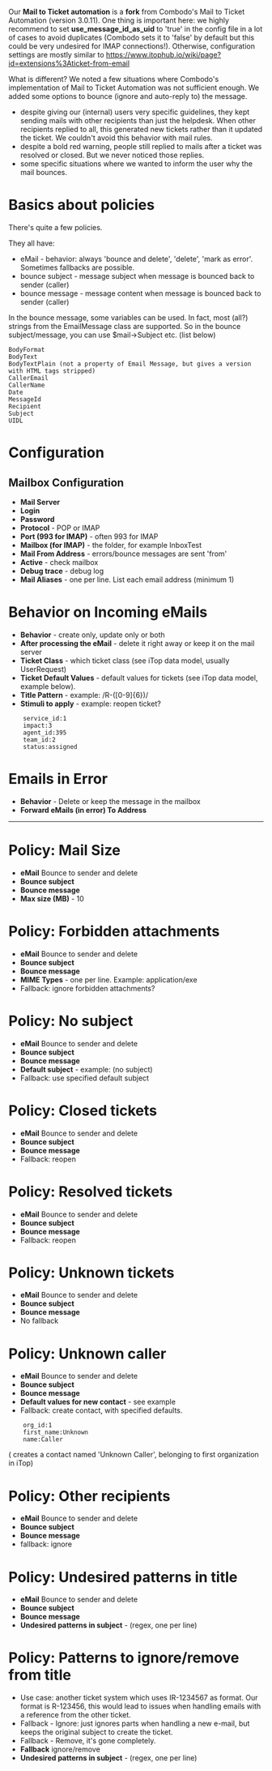 Our **Mail to Ticket automation** is a **fork** from Combodo's Mail to Ticket Automation (version 3.0.11). 
One thing is important here: we highly recommend to set **use_message_id_as_uid** to 'true' in the config file in a lot of cases to avoid duplicates (Combodo sets it to 'false' by default but this could be very undesired for IMAP connections!). Otherwise, configuration settings are mostly similar to https://www.itophub.io/wiki/page?id=extensions%3Aticket-from-email

What is different? We noted a few situations where Combodo's implementation of Mail to Ticket Automation was not sufficient enough. 
We added some options to bounce (ignore and auto-reply to) the message.
* despite giving our (internal) users very specific guidelines, they kept sending mails with other recipients than just the helpdesk. When other recipients replied to all, this generated new tickets rather than it updated the ticket. We couldn't avoid this behavior with mail rules.
* despite a bold red warning, people still replied to mails after a ticket was resolved or closed. But we never noticed those replies.
* some specific situations where we wanted to inform the user why the mail bounces.


# Basics about policies
There's quite a few policies. 

They all have:
* eMail - behavior: always 'bounce and delete', 'delete', 'mark as error'. Sometimes fallbacks are possible.
* bounce subject - message subject when message is bounced back to sender (caller)
* bounce message - message content when message is bounced back to sender (caller)

In the bounce message, some variables can be used. In fact, most (all?) strings from the EmailMessage class are supported. So in the bounce subject/message, you can use $mail->Subject etc. (list below)

```	
BodyFormat
BodyText
BodyTextPlain (not a property of Email Message, but gives a version with HTML tags stripped)
CallerEmail
CallerName
Date
MessageId 
Recipient
Subject
UIDL
```	

# Configuration
## Mailbox Configuration
* **Mail Server** 	 
* **Login**
* **Password**
* **Protocol** - POP or IMAP
* **Port (993 for IMAP)** - often 993 for IMAP
* **Mailbox (for IMAP)** - the folder, for example InboxTest 	 	 
* **Mail From Address** - errors/bounce messages are sent 'from'
* **Active** - check mailbox 	 	 
* **Debug trace** - debug log 
* **Mail Aliases** - one per line. List each email address (minimum 1)
	 	 
# Behavior on Incoming eMails
* **Behavior** - create only, update only or both 	 
* **After processing the eMail** - delete it right away or keep it on the mail server 	 	 
* **Ticket Class** - which ticket class (see iTop data model, usually UserRequest) 	 
* **Ticket Default Values** - default values for tickets (see iTop data model, example below).
* **Title Pattern** - example: /R-([0-9]{6})/ 	 	 
* **Stimuli to apply** - example: reopen ticket?

```
    service_id:1
    impact:3
    agent_id:395
    team_id:2
    status:assigned
```	 	 

	 	 
# Emails in Error
* **Behavior** - Delete or keep the message in the mailbox 	 	 
* **Forward eMails (in error) To Address**


***

# Policy: Mail Size
* **eMail** Bounce to sender and delete 	 	 
* **Bounce subject**	 	 
* **Bounce message**
* **Max size (MB)** - 10 	
 	 
# Policy: Forbidden attachments
* **eMail** Bounce to sender and delete 	 	 
* **Bounce subject**	 	 
* **Bounce message**
* **MIME Types** - one per line. Example: application/exe
* Fallback: ignore forbidden attachments?
	 	 
# Policy: No subject
* **eMail** Bounce to sender and delete 	 	 
* **Bounce subject**	 	 
* **Bounce message**
* **Default subject** - example: (no subject)
* Fallback: use specified default subject	 	 
 	 
# Policy: Closed tickets
* **eMail** Bounce to sender and delete 	 	 
* **Bounce subject**	 	 
* **Bounce message**
* Fallback: reopen
 
# Policy: Resolved tickets
* **eMail** Bounce to sender and delete 	 	 
* **Bounce subject**	 	 
* **Bounce message**
* Fallback: reopen
	 	 
# Policy: Unknown tickets
* **eMail** Bounce to sender and delete 	 	 
* **Bounce subject**	 	 
* **Bounce message**
* No fallback
 
# Policy: Unknown caller
* **eMail** Bounce to sender and delete 	 	 
* **Bounce subject**	 	 
* **Bounce message**
* **Default values for new contact** - see example
* Fallback: create contact, with specified defaults.

```
	org_id:1  
	first_name:Unknown  
	name:Caller 
```

( creates a contact named 'Unknown Caller', belonging to first organization in iTop)
	 	 
# Policy: Other recipients
* **eMail** Bounce to sender and delete 	 	 
* **Bounce subject**	 	 
* **Bounce message**
* fallback: ignore
	 	 
# Policy: Undesired patterns in title
* **eMail** Bounce to sender and delete 	 	 
* **Bounce subject**	 	 
* **Bounce message**
* **Undesired patterns in subject** - (regex, one per line)


# Policy: Patterns to ignore/remove from title
* Use case: another ticket system which uses IR-1234567 as format. Our format is R-123456, this would lead to issues when handling emails with a reference from the other ticket.
* Fallback - Ignore: just ignores parts when handling a new e-mail, but keeps the original subject to create the ticket. 
* Fallback - Remove, it's gone completely. 
* **Fallback** ignore/remove 	 
* **Undesired patterns in subject** - (regex, one per line)
